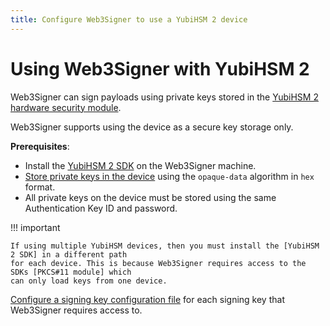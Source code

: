 ```yaml
---
title: Configure Web3Signer to use a YubiHSM 2 device
---
```


# Using Web3Signer with YubiHSM 2

Web3Signer can sign payloads using private keys stored in the [YubiHSM 2 hardware security module].

Web3Signer supports using the device as a secure key storage only.

**Prerequisites**:

* Install the  [YubiHSM 2 SDK] on the Web3Signer machine.
* [Store private keys in the device] using the `opaque-data` algorithm in `hex` format.
* All private keys on the device must be stored using the same Authentication Key ID and password.

!!! important

    If using multiple YubiHSM devices, then you must install the [YubiHSM 2 SDK] in a different path
    for each device. This is because Web3Signer requires access to the SDKs [PKCS#11 module] which
    can only load keys from one device.

[Configure a signing key configuration file] for each signing key that Web3Signer requires access
to.

<!-- links -->
[YubiHSM 2 hardware security module]: https://developers.yubico.com/YubiHSM2/
[Store private keys in the device]: https://developers.yubico.com/YubiHSM2/Commands/Put_Opaque.html
[YubiHSM 2 SDK]: https://developers.yubico.com/YubiHSM2/Releases/
[Opaque Data algorithm]: https://developers.yubico.com/YubiHSM2/Concepts/Algorithms.html
[Configure a signing key configuration file]: ../Use-Signing-Keys.md
[YubiHSM connector]: https://developers.yubico.com/yubihsm-connector/
[PKCS#11 module]: https://developers.yubico.com/YubiHSM2/Component_Reference/PKCS_11/